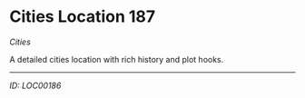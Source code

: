 # Cities Location 187

*Cities*

A detailed cities location with rich history and plot hooks.

---
*ID: LOC00186*